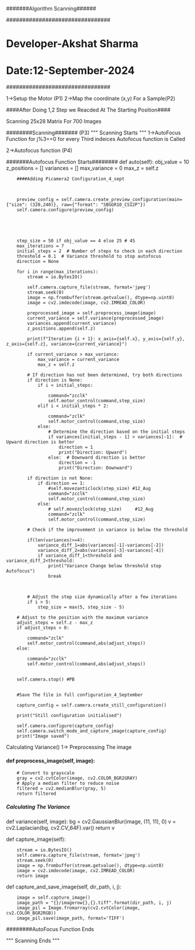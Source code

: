 #######Algorithm Scanning######

 ################################
 #   Developer-Akshat Sharma    # 
 #   Date:12-September-2024     #
 ################################

1->Setup the Motor (P1)
2->Map the coordinate (x,y) For a Sample(P2)

####After Doing 1,2 Step we Reacded At The Starting          Position####

Scanning 25x28 Matrix For 700 Images


########Scanning####### (P3)
"""
Scanning Starts
"""
1->AutoFocus Function for j%3==0 for every Third indeices Autofocus function is Called 

2->Autofocus function (P4)


#######Autofocus Function Starts########
def auto(self):
        obj_value = 10
        z_positions = []
        variances = []
        max_variance = 0
        max_z = self.z
        
        
        ####Adding Picamera2 Configuration_4_sept
        
        
        
        preview_config = self.camera.create_preview_configuration(main={"size": (320,240)}, raw={"format": "SBGGR10_CSI2P"})
        self.camera.configure(preview_config)

      
       

       
        step_size = 50 if obj_value == 4 else 25 # 45
        max_iterations = 7
        initial_steps = 2  # Number of steps to check in each direction
        threshold = 0.1  # Variance threshold to stop autofocus
        direction = None

        for i in range(max_iterations):
            stream = io.BytesIO()
            
            self.camera.capture_file(stream, format='jpeg')
            stream.seek(0)
            image = np.frombuffer(stream.getvalue(), dtype=np.uint8)
            image = cv2.imdecode(image, cv2.IMREAD_COLOR)

            preprocessed_image = self.preprocess_image(image)
            current_variance = self.variance(preprocessed_image)
            variances.append(current_variance)
            z_positions.append(self.z)

            print(f"Iteration {i + 1}: x_axis={self.x}, y_axis={self.y}, z_axis={self.z}, variance={current_variance}")

            if current_variance > max_variance:
                max_variance = current_variance
                max_z = self.z

            # If direction has not been determined, try both directions
            if direction is None:
                if i < initial_steps:
                  
                    command="zcclk"
                    self.motor_control(command,step_size)
                elif i < initial_steps * 2:
                   
                    command="zclk"
                    self.motor_control(command,step_size)
                else:
                    # Determine the direction based on the initial steps
                    if variances[initial_steps - 1] > variances[-1]:  # Upward direction is better
                        direction = 1
                        print("Direction: Upward")
                    else:  # Downward direction is better
                        direction = -1
                        print("Direction: Downward")

            if direction is not None:
                if direction == 1:
                    #self.movezanticlock(step_size) #12_Aug
                    command="zcclk"
                    self.motor_control(command,step_size)
                else:
                    # self.movezclock(step_size)     #12_Aug
                    command="zclk"
                    self.motor_control(command,step_size)

            # Check if the improvement in variance is below the threshold
     
            if(len(variances)>=4):
                variance_diff_1=abs(variances[-1]-variances[-2])
                variance_diff_2=abs(variances[-3]-variances[-4])
                if variance_diff_1<threshold and variance_diff_2<threshold:
                    print("Variance Change below threshold stop Autofocus")
                    break
            
            
           
            # Adjust the step size dynamically after a few iterations
            if i > 5:
                step_size = max(5, step_size - 5)
        
        # Adjust to the position with the maximum variance
        adjust_steps = self.z - max_z
        if adjust_steps > 0:
           
            command="zclk"
            self.motor_control(command,abs(adjust_steps))
        else:
           
            command="zcclk"
            self.motor_control(command,abs(adjust_steps))

      
        self.camera.stop() #PB
      
        
        #Save The file in full configuration_4_September
        
        capture_config = self.camera.create_still_configuration()
       
        print("Still configuration initialised")
        
        self.camera.configure(capture_config)
        self.camera.switch_mode_and_capture_image(capture_config)
        print("Image saved")
     
        
       


Calculating Variance()
1-> Preprocessing The image 
 #### def preprocess_image(self, image):
        # Convert to grayscale
        gray = cv2.cvtColor(image, cv2.COLOR_BGR2GRAY)
        # Apply a median filter to reduce noise
        filtered = cv2.medianBlur(gray, 5)
        return filtered
##### Calculating The Variance
def variance(self, image):
    bg = cv2.GaussianBlur(image, (11, 11), 0)
    v = cv2.Laplacian(bg, cv2.CV_64F).var()
    return v


def capture_image(self):
        
        
        stream = io.BytesIO()
        self.camera.capture_file(stream, format='jpeg')
        stream.seek(0)
        image = np.frombuffer(stream.getvalue(), dtype=np.uint8)
        image = cv2.imdecode(image, cv2.IMREAD_COLOR)
        return image

def capture_and_save_image(self, dir_path, i, j):
        
        image = self.capture_image()
        image_path = "{}/imagerow{},{}.tiff".format(dir_path, i, j)
        image_pil = Image.fromarray(cv2.cvtColor(image, cv2.COLOR_BGR2RGB))
        image_pil.save(image_path, format='TIFF')
      



########AutoFocus Function Ends



"""
Scanning Ends
"""







